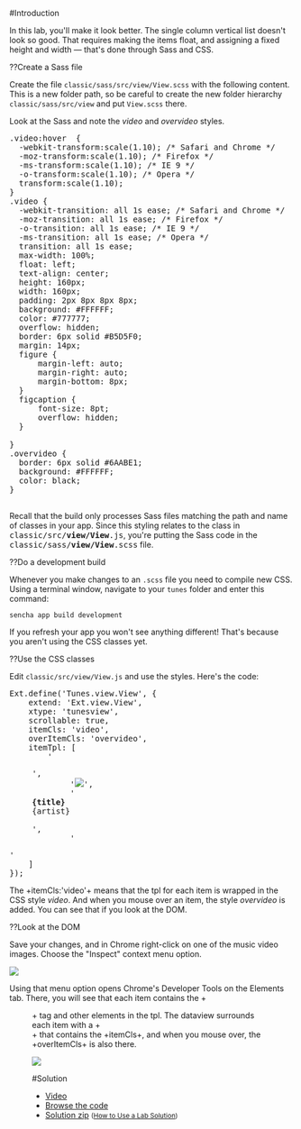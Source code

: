 #Introduction

In this lab, you'll make it look better. The single column vertical list doesn't look so good. 
That requires making the items float, and assigning a fixed height and width &mdash; that's done 
through Sass and CSS.

??Create a Sass file

Create the file `classic/sass/src/view/View.scss` with the following
content. This is a new folder path, so be careful to create the new
folder hierarchy `classic/sass/src/view` and put `View.scss` there.

Look at the Sass and note the *video* and *overvideo* styles.

<pre class="runnable readonly text">
.video:hover  {
  -webkit-transform:scale(1.10); /* Safari and Chrome */
  -moz-transform:scale(1.10); /* Firefox */
  -ms-transform:scale(1.10); /* IE 9 */
  -o-transform:scale(1.10); /* Opera */
  transform:scale(1.10);
}
.video {
  -webkit-transition: all 1s ease; /* Safari and Chrome */
  -moz-transition: all 1s ease; /* Firefox */
  -o-transition: all 1s ease; /* IE 9 */
  -ms-transition: all 1s ease; /* Opera */
  transition: all 1s ease;
  max-width: 100%;
  float: left;
  text-align: center;
  height: 160px;
  width: 160px;
  padding: 2px 8px 8px 8px;
  background: #FFFFFF;
  color: #777777;
  overflow: hidden;
  border: 6px solid #B5D5F0;
  margin: 14px;
  figure {
      margin-left: auto;
      margin-right: auto;
      margin-bottom: 8px;
  }
  figcaption {
      font-size: 8pt;
      overflow: hidden;
  }

}
.overvideo {
  border: 6px solid #6AABE1;
  background: #FFFFFF;
  color: black;
}

</pre>

Recall that the build only processes Sass files matching the path and name of classes in your app.
Since this styling relates to the class in <tt>classic/src/<b>view/View</b>.js</tt>, you're putting the Sass
code in the <tt>classic/sass/<b>view/View</b>.scss</tt> file.

??Do a development build

Whenever you make changes to an `.scss` file you need to compile new CSS. Using a terminal window, navigate
to your `tunes` folder and enter this command:

    sencha app build development
    
If you refresh your app you won't see anything different! That's because you aren't using the CSS classes yet.

??Use the CSS classes

Edit `classic/src/view/View.js` and use the styles. Here's the code: 

<pre class="runnable readonly 250">
Ext.define('Tunes.view.View', {
    extend: 'Ext.view.View',
    xtype: 'tunesview',
    scrollable: true,
    itemCls: 'video',
    overItemCls: 'overvideo',
    itemTpl: [
        '<figure>',
        '<img src="{image}" />',
        '<figcaption><b>{title}</b><br/>{artist}</figcaption><br/>',
        '</figure>'
    ]
});
</pre>

The +itemCls:'video'+ means that the tpl for each item is wrapped in the CSS style *video*. And when you mouse over an item,
the style *overvideo* is added. You can see that if you look at the DOM. 

??Look at the DOM

Save your changes, and in Chrome right-click on one of the music video images. Choose the "Inspect" context menu option.

<img src="resources/images/itunes/RightClickInspectElement.jpg">

Using that menu option opens Chrome's Developer Tools on the Elements tab. There, you will see that each item contains the +<figure>+ tag and other 
elements in the tpl. The dataview surrounds each item with a +<div>+ that contains the +itemCls+, and when you mouse over, the
+overItemCls+ is also there.

<img src="resources/images/itunes/SeeVideoOvervideoCss.jpg">



#Solution

- <a href="resources/videoviewer/video.html?id=153554654" target="videoviewer">Video</a>
- <a href="resources/student/labsolutions/tunes-style-the-view" target="source">Browse the code</a>
- <a href="resources/student/labsolutions/tunes-style-the-view.zip">Solution zip</a> <small>(<a href="#2016-02-24_17-26_13-021_Z">How to Use a Lab Solution</a>)</small>

